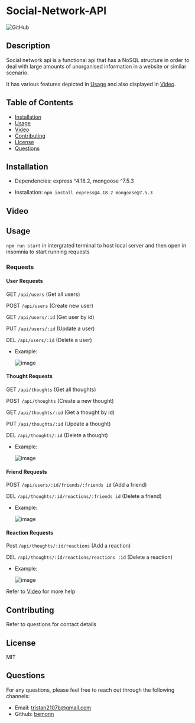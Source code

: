 # Social-Network-API

  ![GitHub](https://img.shields.io/badge/license-mit-blue)

## Description

  Social network api is a functional api that has a NoSQL structure in order to deal with large amounts of unorganised information in a website or similar scenario.

  It has various features depicted in [Usage](#usage) and also displayed in [Video](#video).


## Table of Contents
- [Installation](#installation)
- [Usage](#usage)
- [Video](#video)
- [Contributing](#contributing)
- [License](#license)
- [Questions](#Questions)
  
## Installation
- Dependencies: express ^4.18.2, mongoose ^7.5.3

- Installation: `npm install express@4.18.2 mongoose@7.5.3`


## Video


  
## Usage

`npm run start` in intergrated terminal to host local server and then open in insomnia to start running requests

  ### Requests

  #### User Requests
  GET `/api/users` (Get all users)

  POST `/api/users` (Create new user)

  GET `/api/users/:id` (Get user by id)

  PUT `/api/users/:id` (Update a user)

  DEL `/api/users/:id` (Delete a user)

  - Example:

    ![image](https://github.com/Bemonn/Social-Network-API/assets/132788160/8c679931-0c42-4ef5-a11d-c4ee3c3d61a4)


  #### Thought Requests

  GET `/api/thoughts` (Get all thoughts)

  POST `/api/thoughts` (Create a new thought)

  GET `/api/thoughts/:id` (Get a thought by id)

  PUT `/api/thoughts/:id` (Update a thought)

  DEL `/api/thoughts/:id` (Delete a thought)

  - Example:
    
    ![image](https://github.com/Bemonn/Social-Network-API/assets/132788160/1034fc27-9ed8-4862-8664-2966a18e9583)

  #### Friend Requests

  POST `/api/users/:id/friends/:friends id` (Add a friend)

  DEL `/api/thoughts/:id/reactions/:friends id` (Delete a friend)

  - Example:
    
    ![image](https://github.com/Bemonn/Social-Network-API/assets/132788160/dc29ad75-90ab-4107-973a-c977f183d136)

  #### Reaction Requests

  Post `/api/thoughts/:id/reactions` (Add a reaction)

  DEL `/api/thoughts/:id/reactions/reactions :id` (Delete a reaction)

  - Example:
    
    ![image](https://github.com/Bemonn/Social-Network-API/assets/132788160/d584eac4-555e-498a-9e5c-1a453b05ff10)

  Refer to [Video](#video) for more help

  
## Contributing
  Refer to questions for contact details

  
## License
  MIT

## Questions
For any questions, please feel free to reach out through the following channels:
- Email: tristan2107b@gmail.com
- Github: [bemonn](https://github.com/bemonn)
